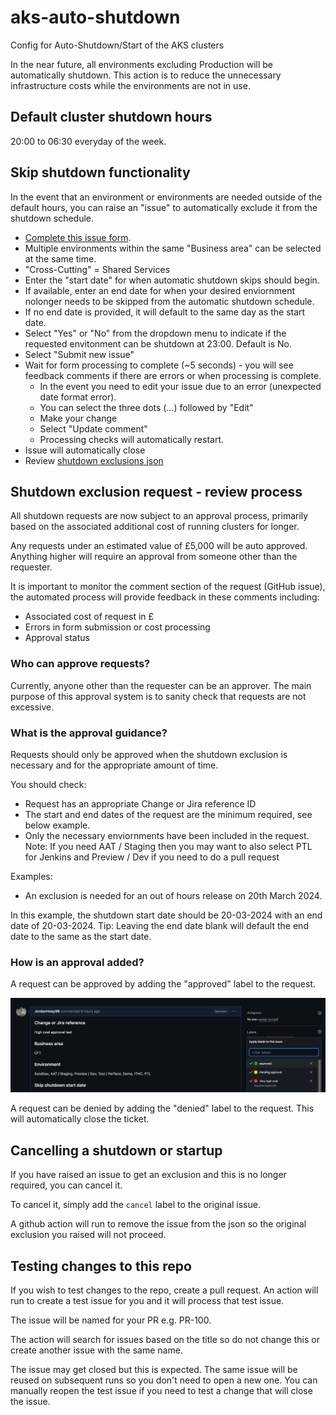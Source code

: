 # aks-auto-shutdown
Config for Auto-Shutdown/Start of the AKS clusters

In the near future, all environments excluding Production will be automatically shutdown. This action is to reduce the unnecessary infrastructure costs while the environments are not in use.

## Default cluster shutdown hours

20:00 to 06:30 everyday of the week.

## Skip shutdown functionality

In the event that an environment or environments are needed outside of the default hours, you can raise an "issue" to automatically exclude it from the shutdown schedule.
- [Complete this issue form](https://github.com/hmcts/aks-auto-shutdown/issues/new?assignees=&labels=&projects=&template=skip-auto-shutdown-request.yaml).
- Multiple environments within the same "Business area" can be selected at the same time.
- "Cross-Cutting" = Shared Services
- Enter the "start date" for when automatic shutdown skips should begin.
- If available, enter an end date for when your desired enviornment nolonger needs to be skipped from the automatic shutdown schedule.
- If no end date is provided, it will default to the same day as the start date.
- Select "Yes" or "No" from the dropdown menu to indicate if the requested envitonment can be shutdown at 23:00. Default is No.
- Select "Submit new issue"
- Wait for form processing to complete (~5 seconds) - you will see feedback comments if there are errors or when processing is complete.
    - In the event you need to edit your issue due to an error (unexpected date format error).
    - You can select the three dots (...) followed by "Edit"
    - Make your change
    - Select "Update comment"
    - Processing checks will automatically restart.
- Issue will automatically close
- Review [shutdown exclusions json](https://github.com/hmcts/aks-auto-shutdown/blob/master/issues_list.json)

## Shutdown exclusion request - review process

All shutdown requests are now subject to an approval process, primarily based on the associated additional cost of running clusters for longer.

Any requests under an estimated value of £5,000 will be auto approved. Anything higher will require an approval from someone other than the requester.

It is important to monitor the comment section of the request (GitHub issue), the automated process will provide feedback in these comments including:

- Associated cost of request in £
- Errors in form submission or cost processing
- Approval status

### Who can approve requests? 

Currently, anyone other than the requester can be an approver. The main purpose of this approval system is to sanity check that requests are not excessive.

### What is the approval guidance?

Requests should only be approved when the shutdown exclusion is necessary and for the appropriate amount of time.

You should check:
- Request has an appropriate Change or Jira reference ID
- The start and end dates of the request are the minimum required, see below example.
- Only the necessary enviornments have been included in the request. Note: If you need AAT / Staging then you may want to also select PTL for Jenkins and Preview / Dev if you need to do a pull request

Examples:
- An exclusion is needed for an out of hours release on 20th March 2024.

In this example, the shutdown start date should be 20-03-2024 with an end date of 20-03-2024. Tip: Leaving the end date blank will default the end date to the same as the start date.

### How is an approval added?

A request can be approved by adding the "approved" label to the request.

<img src="images/request-approval.png" alt="approval"/>


A request can be denied by adding the "denied" label to the request. This will automatically close the ticket.

## Cancelling a shutdown or startup

If you have raised an issue to get an exclusion and this is no longer required, you can cancel it.

To cancel it, simply add the `cancel` label to the original issue.

A github action will run to remove the issue from the json so the original exclusion you raised will not proceed.

## Testing changes to this repo

If you wish to test changes to the repo, create a pull request. An action will run to create a test issue for you and it will process that test issue.

The issue will be named for your PR e.g. PR-100.

The action will search for issues based on the title so do not change this or create another issue with the same name.

The issue may get closed but this is expected. The same issue will be reused on subsequent runs so you don't need to open a new one. You can manually reopen the test issue if you need to test a change that will close the issue.